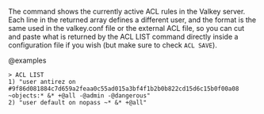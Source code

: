 The command shows the currently active ACL rules in the Valkey server. Each
line in the returned array defines a different user, and the format is the
same used in the valkey.conf file or the external ACL file, so you can
cut and paste what is returned by the ACL LIST command directly inside a
configuration file if you wish (but make sure to check `ACL SAVE`).

@examples

```
> ACL LIST
1) "user antirez on #9f86d081884c7d659a2feaa0c55ad015a3bf4f1b2b0b822cd15d6c15b0f00a08 ~objects:* &* +@all -@admin -@dangerous"
2) "user default on nopass ~* &* +@all"
```
